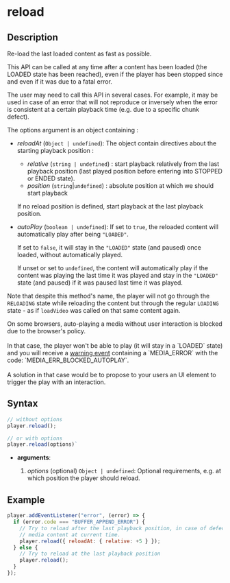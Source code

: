 # reload

## Description

Re-load the last loaded content as fast as possible.

This API can be called at any time after a content has been loaded (the LOADED
state has been reached), even if the player has been stopped since and even if
it was due to a fatal error.

The user may need to call this API in several cases. For example, it may be used
in case of an error that will not reproduce or inversely when the error is
consistent at a certain playback time (e.g. due to a specific chunk defect).

The options argument is an object containing :

- _reloadAt_ (`Object | undefined`): The object contain directives about
  the starting playback position :
  - _relative_ (`string | undefined`) : start playback relatively from the
    last playback position (last played position before entering into STOPPED or
    ENDED state).
  - _position_ (`string`|`undefined`) : absolute position at which we should
    start playback

  If no reload position is defined, start playback at the last playback
  position.

- _autoPlay_ (`boolean | undefined`): If set to `true`, the reloaded content
  will automatically play after being `"LOADED"`.

  If set to `false`, it will stay in the `"LOADED"` state (and paused) once
  loaded, without automatically played.

  If unset or set to `undefined`, the content will automatically play if the
  content was playing the last time it was played and stay in the `"LOADED"`
  state (and paused) if it was paused last time it was played.

Note that despite this method's name, the player will not go through the
`RELOADING` state while reloading the content but through the regular `LOADING`
state - as if `loadVideo` was called on that same content again.

<div class="note">
On some browsers, auto-playing a media without user interaction is blocked
due to the browser's policy.
<br>
<br>
In that case, the player won't be able to play (it will stay in a `LOADED`
state) and you will receive a <a href="./Player_Errors.md">warning event</a>
containing a `MEDIA_ERROR` with the code: `MEDIA_ERR_BLOCKED_AUTOPLAY`.
<br>
<br>
A solution in that case would be to propose to your users an UI element to
trigger the play with an interaction.
</div>

## Syntax

```js
// without options
player.reload();

// or with options
player.reload(options)`
```

  - **arguments**:

    1. _options_ (optional) `Object | undefined`: Optional requirements, e.g. at
       which position the player should reload.

## Example

```js
player.addEventListener("error", (error) => {
  if (error.code === "BUFFER_APPEND_ERROR") {
    // Try to reload after the last playback position, in case of defectuous
    // media content at current time.
    player.reload({ reloadAt: { relative: +5 } });
  } else {
    // Try to reload at the last playback position
    player.reload();
  }
});
```
